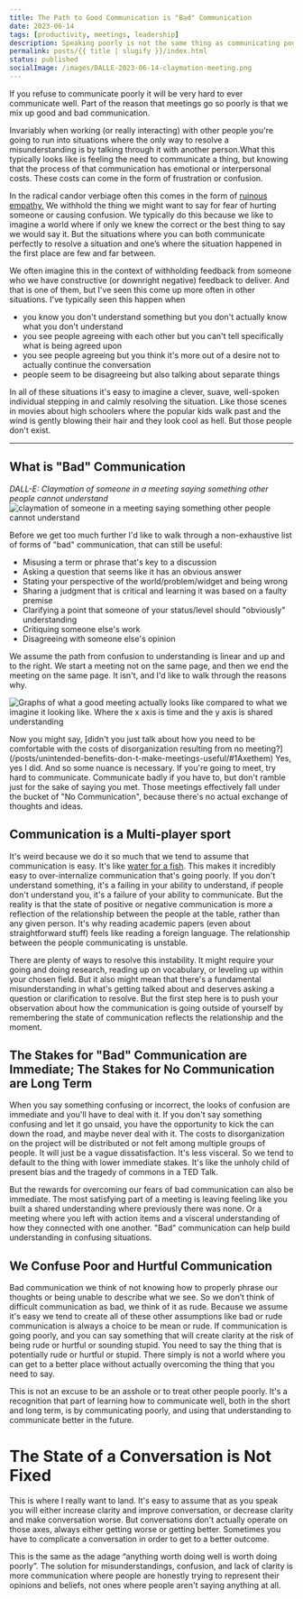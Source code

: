 ```yaml
---
title: The Path to Good Communication is "Bad" Communication
date: 2023-06-14
tags: [productivity, meetings, leadership]
description: Speaking poorly is not the same thing as communicating poorly, and we often get that mixed up.
permalink: posts/{{ title | slugify }}/index.html
status: published
socialImage: /images/DALLE-2023-06-14-claymation-meeting.png
---
```


If you refuse to communicate poorly it will be very hard to ever communicate well. Part of the reason that meetings go so poorly is that we mix up good and bad communication.

Invariably when working (or really interacting) with other people you're going to run into situations where the only way to resolve a misunderstanding is by talking through it with another person.What this typically looks like is feeling the need to communicate a thing, but knowing that the process of that communication has emotional or interpersonal costs. These costs can come in the form of frustration or confusion.

In the radical candor verbiage often this comes in the form of [ruinous empathy.](https://www.radicalcandor.com/faq/what-is-ruinous-empathy/) We withhold the thing we might want to say for fear of hurting someone or causing confusion. We typically do this because we like to imagine a world where if only we knew the correct or the best thing to say we would say it. But the situations where you can both communicate perfectly to resolve a situation and one’s where the situation happened in the first place are few and far between.

We often imagine this in the context of withholding feedback from someone who we have constructive (or downright negative) feedback to deliver. And that is one of them, but I've seen this come up more often in other situations. I've typically seen this happen when

- you know you don't understand something but you don't actually know what you don't understand
- you see people agreeing with each other but you can't tell specifically what is being agreed upon
- you see people agreeing but you think it's more out of a desire not to actually continue the conversation
- people seem to be disagreeing but also talking about separate things

In all of these situations it's easy to imagine a clever, suave, well-spoken individual stepping in and calmly resolving the situation. Like those scenes in movies about high schoolers where the popular kids walk past and the wind is gently blowing their hair and they look cool as hell. But those people don't exist.

<hr>

## What is "Bad" Communication

_DALL-E: Claymation of someone in a meeting saying something other people cannot understand_
![claymation of someone in a meeting saying something other people cannot understand](/images/DALLE-2023-06-14-claymation-meeting.png)

Before we get too much further I'd like to walk through a non-exhaustive list of forms of "bad" communication, that can still be useful:

- Misusing a term or phrase that's key to a discussion
- Asking a question that seems like it has an obvious answer
- Stating your perspective of the world/problem/widget and being wrong
- Sharing a judgment that is critical and learning it was based on a faulty premise
- Clarifying a point that someone of your status/level should "obviously" understanding
- Critiquing someone else's work
- Disagreeing with someone else's opinion

We assume the path from confusion to understanding is linear and up and to the right. We start a meeting not on the same page, and then we end the meeting on the same page. It isn't, and I'd like to walk through the reasons why.

![Graphs of what a good meeting actually looks like compared to what we imagine it looking like. Where the x axis is time and the y axis is shared understanding](/images/Meeting_Comprehension.png)

<aside class="content__aside">
Now you might say, [didn't you just talk about how you need to be comfortable with the costs of disorganization resulting from no meeting?](/posts/unintended-benefits-don-t-make-meetings-useful/#1Axethem) Yes, yes I did. And so some nuance is necessary. If you're going to meet, try hard to communicate. Communicate badly if you have to, but don't ramble just for the sake of saying you met. Those meetings effectively fall under the bucket of "No Communication", because there's no actual exchange of thoughts and ideas.
</aside>

## Communication is a Multi-player sport

It's weird because we do it so much that we tend to assume that communication is easy. It's like [water for a fish](https://en.wikipedia.org/wiki/This_Is_Water). This makes it incredibly easy to over-internalize communication that's going poorly. If you don't understand something, it's a failing in your ability to understand, if people don't understand you, it's a failure of your ability to communicate. But the reality is that the state of positive or negative communication is more a reflection of the relationship between the people at the table, rather than any given person. It's why reading academic papers (even about straightforward stuff) feels like reading a foreign language. The relationship between the people communicating is unstable.

There are plenty of ways to resolve this instability. It might require your going and doing research, reading up on vocabulary, or leveling up within your chosen field. But it also might mean that there's a fundamental misunderstanding in what's getting talked about and deserves asking a question or clarification to resolve. But the first step here is to push your observation about how the communication is going outside of yourself by remembering the state of communication reflects the relationship and the moment.

## The Stakes for "Bad" Communication are Immediate; The Stakes for No Communication are Long Term

When you say something confusing or incorrect, the looks of confusion are immediate and you'll have to deal with it. If you don't say something confusing and let it go unsaid, you have the opportunity to kick the can down the road, and maybe never deal with it. The costs to disorganization on the project will be distributed or not felt among multiple groups of people. It will just be a vague dissatisfaction. It's less visceral. So we tend to default to the thing with lower immediate stakes. It's like the unholy child of present bias and the tragedy of commons in a TED Talk.

But the rewards for overcoming our fears of bad communication can also be immediate. The most satisfying part of a meeting is leaving feeling like you built a shared understanding where previously there was none. Or a meeting where you left with action items and a visceral understanding of how they connected with one another. "Bad" communication can help build understanding in confusing situations.

## We Confuse Poor and Hurtful Communication

Bad communication we think of not knowing how to properly phrase our thoughts or being unable to describe what we see. So we don’t think of difficult communication as bad, we think of it as rude. Because we assume it's easy we tend to create all of these other assumptions like bad or rude communication is always a choice to be mean or rude. If communication is going poorly, and you can say something that will create clarity at the risk of being rude or hurtful or sounding stupid. You need to say the thing that is potentially rude or hurtful or stupid. There simply is not a world where you can get to a better place without actually overcoming the thing that you need to say.

This is not an excuse to be an asshole or to treat other people poorly. It's a recognition that part of learning how to communicate well, both in the short and long term, is by communicating poorly, and using that understanding to communicate better in the future.

# The State of a Conversation is Not Fixed

This is where I really want to land. It's easy to assume that as you speak you will either increase clarity and improve conversation, or decrease clarity and make conversation worse. But conversations don't actually operate on those axes, always either getting worse or getting better. Sometimes you have to complicate a conversation in order to get to a better outcome.

This is the same as the adage “anything worth doing well is worth doing poorly”. The solution for misunderstandings, confusion, and lack of clarity is more communication where people are honestly trying to represent their opinions and beliefs, not ones where people aren't saying anything at all.

